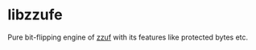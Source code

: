 # libzzufe

Pure bit-flipping engine of [zzuf](http://caca.zoy.org/wiki/zzuf) with its features like protected bytes etc.
